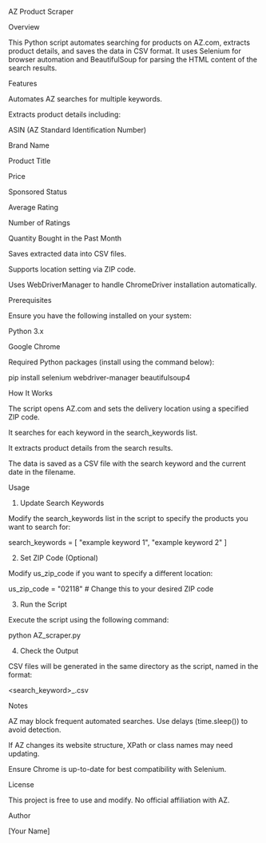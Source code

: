 AZ Product Scraper

Overview

This Python script automates searching for products on AZ.com, extracts product details, and saves the data in CSV format. It uses Selenium for browser automation and BeautifulSoup for parsing the HTML content of the search results.

Features

Automates AZ searches for multiple keywords.

Extracts product details including:

ASIN (AZ Standard Identification Number)

Brand Name

Product Title

Price

Sponsored Status

Average Rating

Number of Ratings

Quantity Bought in the Past Month

Saves extracted data into CSV files.

Supports location setting via ZIP code.

Uses WebDriverManager to handle ChromeDriver installation automatically.

Prerequisites

Ensure you have the following installed on your system:

Python 3.x

Google Chrome

Required Python packages (install using the command below):

pip install selenium webdriver-manager beautifulsoup4

How It Works

The script opens AZ.com and sets the delivery location using a specified ZIP code.

It searches for each keyword in the search_keywords list.

It extracts product details from the search results.

The data is saved as a CSV file with the search keyword and the current date in the filename.

Usage

1. Update Search Keywords

Modify the search_keywords list in the script to specify the products you want to search for:

search_keywords = [
    "example keyword 1", "example keyword 2"
]

2. Set ZIP Code (Optional)

Modify us_zip_code if you want to specify a different location:

us_zip_code = "02118"  # Change this to your desired ZIP code

3. Run the Script

Execute the script using the following command:

python AZ_scraper.py

4. Check the Output

CSV files will be generated in the same directory as the script, named in the format:

<search_keyword>_<YYYY-MM-DD>.csv

Notes

AZ may block frequent automated searches. Use delays (time.sleep()) to avoid detection.

If AZ changes its website structure, XPath or class names may need updating.

Ensure Chrome is up-to-date for best compatibility with Selenium.

License

This project is free to use and modify. No official affiliation with AZ.

Author

[Your Name]
